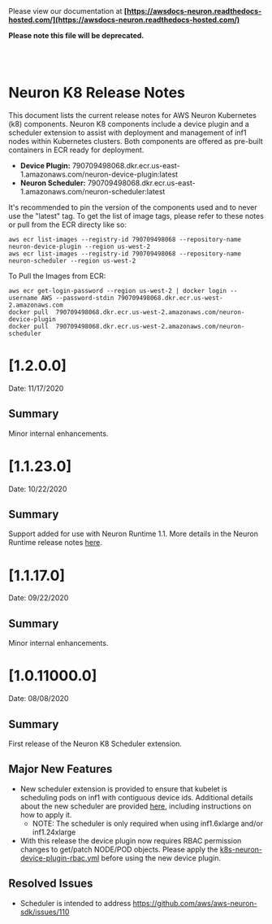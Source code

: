 </br>
</br>

Please view our documentation at **[https://awsdocs-neuron.readthedocs-hosted.com/](https://awsdocs-neuron.readthedocs-hosted.com/)** 

**Please note this file will be deprecated.**

</br>
</br>



# Neuron K8 Release Notes

This document lists the current release notes for AWS Neuron Kubernetes (k8) components.  Neuron K8 components include a device plugin and a scheduler extension to assist with deployment and management of inf1 nodes within Kubernetes clusters.  Both components are offered as pre-built containers in ECR ready for deployment.  

* **Device Plugin:** 790709498068.dkr.ecr.us-east-1.amazonaws.com/neuron-device-plugin:latest  
* **Neuron Scheduler:** 790709498068.dkr.ecr.us-east-1.amazonaws.com/neuron-scheduler:latest  
  
It's recommended to pin the version of the components used and to never use the "latest" tag.  To get the list of image tags, please refer to these notes or pull from the ECR directy like so:
```
aws ecr list-images --registry-id 790709498068 --repository-name  neuron-device-plugin --region us-west-2
aws ecr list-images --registry-id 790709498068 --repository-name  neuron-scheduler --region us-west-2
```

To Pull the Images from ECR:
```
aws ecr get-login-password --region us-west-2 | docker login --username AWS --password-stdin 790709498068.dkr.ecr.us-west-2.amazonaws.com
docker pull  790709498068.dkr.ecr.us-west-2.amazonaws.com/neuron-device-plugin
docker pull  790709498068.dkr.ecr.us-west-2.amazonaws.com/neuron-scheduler
```
# [1.2.0.0]

Date: 11/17/2020

## Summary
Minor internal enhancements.


# [1.1.23.0]

Date: 10/22/2020

## Summary
Support added for use with Neuron Runtime 1.1.  More details in the Neuron Runtime release notes [here](./neuron-runtime.md).



# [1.1.17.0]

Date: 09/22/2020

## Summary
Minor internal enhancements.


# [1.0.11000.0]

Date: 08/08/2020

## Summary
First release of the Neuron K8 Scheduler extension.

## Major New Features
* New scheduler extension is provided to ensure that kubelet is scheduling pods on inf1 with contiguous device ids.  Additional details about the new scheduler are provided [here](../docs/neuron-container-tools/k8s-neuron-scheduler.md), including instructions on how to apply it.  
  * NOTE: The scheduler is only required when using inf1.6xlarge and/or inf1.24xlarge
* With this release the device plugin now requires RBAC permission changes to get/patch NODE/POD objects.  Please apply the [k8s-neuron-device-plugin-rbac.yml](../docs/neuron-container-tools/k8s-neuron-device-plugin-rbac.yml) before using the new device plugin.

## Resolved Issues
* Scheduler is intended to address https://github.com/aws/aws-neuron-sdk/issues/110
